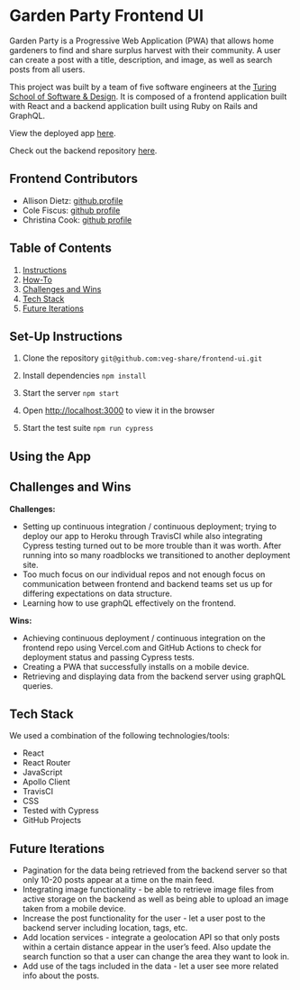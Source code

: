 # Garden Party Frontend UI

Garden Party is a Progressive Web Application (PWA) that allows home gardeners to find and share surplus harvest with their community. A user can create a post with a title, description, and image, as well as search posts from all users.

This project was built by a team of five software engineers at the [Turing School of Software & Design](https://turing.edu/). It is composed of a frontend application built with React and a backend application built using Ruby on Rails and GraphQL.

View the deployed app [here](https://gardenparty.vercel.app/).

Check out the backend repository [here](https://github.com/veg-share/backend-api).

## Frontend Contributors

- Allison Dietz: [github.profile](https://github.com/dietza)
- Cole Fiscus: [github profile](https://github.com/colefiscus)
- Christina Cook: [github profile](https://github.com/christina-cook)

## Table of Contents
1. [Instructions](#set-up-instructions)
2. [How-To](#using-the-app)
3. [Challenges and Wins](#challenges-and-wins)
4. [Tech Stack](#tech-stack)
5. [Future Iterations](#future-iterations)

## Set-Up Instructions
1. Clone the repository
```git@github.com:veg-share/frontend-ui.git```

2. Install dependencies
```npm install```

3. Start the server
```npm start```

4. Open [http://localhost:3000](http://localhost:3000) to view it in the browser

5. Start the test suite
```npm run cypress```

## Using the App

## Challenges and Wins 

**Challenges:**
- Setting up continuous integration / continuous deployment; trying to deploy our app to Heroku through TravisCI while also integrating Cypress testing turned out to be more trouble than it was worth. After running into so many roadblocks we transitioned to another deployment site.
- Too much focus on our individual repos and not enough focus on communication between frontend and backend teams set us up for differing expectations on data structure.
- Learning how to use graphQL effectively on the frontend.

**Wins:**
- Achieving continuous deployment / continuous integration on the frontend repo using Vercel.com and GitHub Actions to check for deployment status and passing Cypress tests.
- Creating a PWA that successfully installs on a mobile device.
- Retrieving and displaying data from the backend server using graphQL queries.

## Tech Stack 
We used a combination of the following technologies/tools:
* React 
* React Router
* JavaScript
* Apollo Client
* TravisCI
* CSS
* Tested with Cypress
* GitHub Projects

## Future Iterations
- Pagination for the data being retrieved from the backend server so that only 10-20 posts appear at a time on the main feed.
- Integrating image functionality - be able to retrieve image files from active storage on the backend as well as being able to upload an image taken from a mobile device.
- Increase the post functionality for the user - let a user post to the backend server including location, tags, etc.
- Add location services - integrate a geolocation API so that only posts within a certain distance appear in the user’s feed. Also update the search function so that a user can change the area they want to look in.
- Add use of the tags included in the data - let a user see more related info about the posts.
